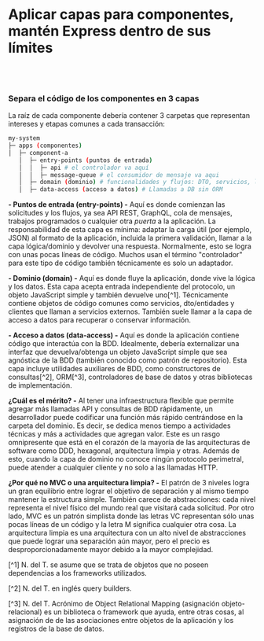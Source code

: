# Aplicar capas para componentes, mantén Express dentro de sus límites

<br/><br/>

### Separa el código de los componentes en 3 capas

La raíz de cada componente debería contener 3 carpetas que representan intereses y etapas comunes a cada transacción:

```bash
my-system
├─ apps (componentes)
│  ├─ component-a
   │  ├─ entry-points (puntos de entrada)
   │  │  ├─ api # el controlador va aquí
   │  │  ├─ message-queue # el consumidor de mensaje va aqui
   │  ├─ domain (dominio) # funcionalidades y flujos: DTO, servicios, lógica
   │  ├─ data-access (acceso a datos) # Llamadas a DB sin ORM
```

**- Puntos de entrada (entry-points) -** Aquí es donde comienzan las solicitudes y los flujos, ya sea API REST, GraphQL, cola de mensajes, trabajos programados o cualquier otra _puerta_ a la aplicación. La responsabilidad de esta capa es mínima: adaptar la carga útil (por ejemplo, JSON) al formato de la aplicación, incluida la primera validación, llamar a la capa lógica/dominio y devolver una respuesta. Normalmente, esto se logra con unas pocas líneas de código. Muchos usan el término "controlador" para este tipo de código también técnicamente es solo un adaptador.

**- Dominio (domain) -** Aquí es donde fluye la aplicación, donde vive la lógica y los datos. Esta capa acepta entrada independiente del protocolo, un objeto JavaScript simple y también devuelve uno[^1]. Técnicamente contiene objetos de código comunes como servicios, dto/entidades y clientes que llaman a servicios externos. También suele llamar a la capa de acceso a datos para recuperar o conservar información.

**- Acceso a datos (data-access) -** Aquí es donde la aplicación contiene código que interactúa con la BDD. Idealmente, debería externalizar una interfaz que devuelva/obtenga un objeto JavaScript simple que sea agnóstica de la BDD (también conocido como patrón de repositorio). Esta capa incluye utilidades auxiliares de BDD, como constructores de consultas[^2], ORM[^3], controladores de base de datos y otras bibliotecas de implementación.

**¿Cuál es el mérito? -** Al tener una infraestructura flexible que permite agregar más llamadas API y consultas de BDD rápidamente, un desarrollador puede codificar una función más rápido centrándose en la carpeta del dominio. Es decir, se dedica menos tiempo a actividades técnicas y más a actividades que agregan valor. Este es un rasgo omnipresente que está en el corazón de la mayoría de las arquitecturas de software como DDD, hexagonal, arquitectura limpia y otras. Además de esto, cuando la capa de dominio no conoce ningún protocolo perimetral, puede atender a cualquier cliente y no solo a las llamadas HTTP.

**¿Por qué no MVC o una arquitectura limpia? -** El patrón de 3 niveles logra un gran equilibrio entre lograr el objetivo de separación y al mismo tiempo mantener la estructura simple. También carece de abstracciones: cada nivel representa el nivel físico del mundo real que visitará cada solicitud. Por otro lado, MVC es un patrón simplista donde las letras VC representan sólo unas pocas líneas de un código y la letra M significa cualquier otra cosa. La arquitectura limpia es una arquitectura con un alto nivel de abstracciones que puede lograr una separación aún mayor, pero el precio es desproporcionadamente mayor debido a la mayor complejidad.

[^1] N. del T. se asume que se trata de objetos que no poseen dependencias a los frameworks utilizados.

[^2] N. del T. en inglés query builders.

[^3] N. del T. Acrónimo de Object Relational Mapping (asignación objeto-relacional) es un biblioteca o framework que ayuda, entre otras cosas, al asignación de de las asociaciones entre objetos de la aplicación y los registros de la base de datos.